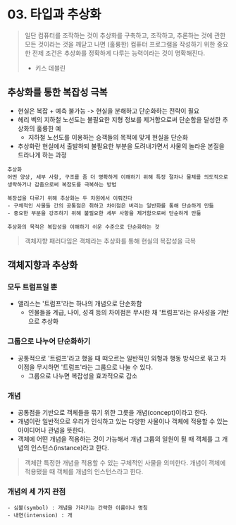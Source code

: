 # 03. 타입과 추상화
> 일단 컴퓨터를 조작하는 것이 추상화를 구축하고, 조작하고, 추론하는 것에 관한 모든 것이라는 것을 깨닫고 나면 (훌륭한) 컴퓨터 프로그램을 작성하기 위한 중요한 전제 조건은 추상화를 정확하게 다루는 능력이라는 것이 명확해진다.
> - 키스 데블린

## 추상화를 통한 복잡성 극복
- 현실은 복잡 + 예측 불가능 -> 현실을 분해하고 단순화하는 전략이 필요
- 헤리 벡의 지하철 노선도는 불필요한 지형 정보를 제거함으로써 단순함을 달성한 추상화의 훌륭한 예
	- 지하철 노선도를 이용하는 승객들의 목적에 맞게 현실을 단순화
- 추상화란 현실에서 출발하되 불필요한 부분을 도려내가면서 사물의 놀라운 본질을 드라나게 하는 과정
```text
추상화
어떤 양상, 세부 사항, 구조를 좀 더 명확하게 이해하기 위해 특정 절차나 물체를 의도적으로 생략하거나 감춤으로써 복잡도를 극복하는 방법

복장섭을 다루기 위해 추상화는 두 차원에서 이뤄진다
- 구체적인 사물들 간의 공통점은 취하고 차이점은 버리는 일반화를 통해 단순하게 만듦
- 중요한 부분을 강조하기 위해 불필요한 세부 사항을 제거함으로써 단순하게 만듦

추상화의 목적은 복잡성을 이해하기 쉬운 수준으로 단순화하는 것
```
> 객체지향 패러다임은 객체라는 추상화를 통해 현실의 복잡성을 극복

## 객체지향과 추상화
### 모두 트럼프일 뿐
- 앨리스는 '트럼프'라는 하나의 개념으로 단순화함
	- 인물들을 계급, 나이, 성격 등의 차이점은 무시한 채 '트럼프'라는 유사성을 기반으로 추상화

### 그룹으로 나누어 단순화하기
- 공통적으로 '트럼프'라고 했을 때 떠오르는 일반적인 외형과 행동 방식으로 묶고 차이점을 무시하면 '트럼프'라는 그룹으로 나눌 수 있다.
	- 그룹으로 나누면 복잡성을 효과적으로 감소

### 개념 
- 공통점을 기반으로 객체들을 묶기 위한 그릇을 개념(concept)이라고 한다.
- 개념이란 일반적으로 우리가 인식하고 있는 다양한 사물이나 객체에 적용할 수 있는 아이디어나 관념을 뜻한다.
- 객체에 어떤 개념을 적용하는 것이 가능해서 개념 그룹의 일원이 될 때 객체를 그 개념의 인스턴스(instance)라고 한다.
> 객체란 특정한 개념을 적용할 수 있는 구체적인 사물을 의미한다. 개념이 객체에 적용됐을 때 객체를 개념의 인스턴스라고 한다.

### 개념의 세 가지 관점
```text
- 심볼(symbol) : 개념을 가리키는 간략한 이름이나 명칭
- 내연(intension) : 개
```
